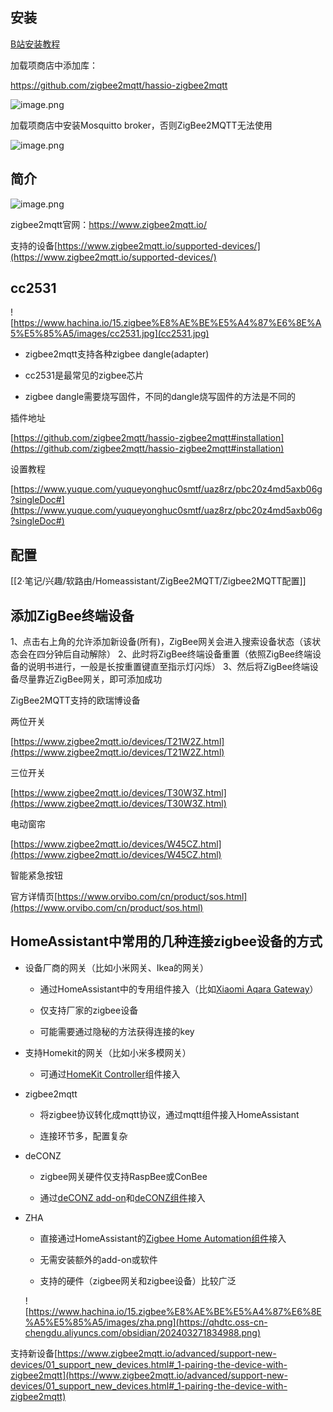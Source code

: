 ## 安装
[B站安装教程](https://www.bilibili.com/video/BV1yM411M78p/?vd_source=81223299ca5d449a34daaab3e1102d1d)

加载项商店中添加库：

https://github.com/zigbee2mqtt/hassio-zigbee2mqtt

![image.png](https://qhdtc.oss-cn-chengdu.aliyuncs.com/obsidian/202403271834985.png)

加载项商店中安装Mosquitto broker，否则ZigBee2MQTT无法使用

![image.png](https://qhdtc.oss-cn-chengdu.aliyuncs.com/obsidian/202403271834986.png)

## 简介

![image.png](https://qhdtc.oss-cn-chengdu.aliyuncs.com/obsidian/202403271834987.png)

zigbee2mqtt官网：https://www.zigbee2mqtt.io/

支持的设备[https://www.zigbee2mqtt.io/supported-devices/](https://www.zigbee2mqtt.io/supported-devices/)

## cc2531

![https://www.hachina.io/15.zigbee%E8%AE%BE%E5%A4%87%E6%8E%A5%E5%85%A5/images/cc2531.jpg](cc2531.jpg)

- zigbee2mqtt支持各种zigbee dangle(adapter)

- cc2531是最常见的zigbee芯片

- zigbee dangle需要烧写固件，不同的dangle烧写固件的方法是不同的

插件地址

[https://github.com/zigbee2mqtt/hassio-zigbee2mqtt#installation](https://github.com/zigbee2mqtt/hassio-zigbee2mqtt#installation)

设置教程

[https://www.yuque.com/yuqueyonghuc0smtf/uaz8rz/pbc20z4md5axb06g?singleDoc#](https://www.yuque.com/yuqueyonghuc0smtf/uaz8rz/pbc20z4md5axb06g?singleDoc#)

## 配置


[[2·笔记/兴趣/软路由/Homeassistant/ZigBee2MQTT/Zigbee2MQTT配置]]


## 添加ZigBee终端设备

1、点击右上角的允许添加新设备(所有)，ZigBee网关会进入搜索设备状态（该状态会在四分钟后自动解除）
2、此时将ZigBee终端设备重置（依照ZigBee终端设备的说明书进行，一般是长按重置键直至指示灯闪烁）
3、然后将ZigBee终端设备尽量靠近ZigBee网关，即可添加成功



ZigBee2MQTT支持的欧瑞博设备

两位开关

[https://www.zigbee2mqtt.io/devices/T21W2Z.html](https://www.zigbee2mqtt.io/devices/T21W2Z.html)

三位开关

[https://www.zigbee2mqtt.io/devices/T30W3Z.html](https://www.zigbee2mqtt.io/devices/T30W3Z.html)

电动窗帘

[https://www.zigbee2mqtt.io/devices/W45CZ.html](https://www.zigbee2mqtt.io/devices/W45CZ.html)

智能紧急按钮

官方详情页[https://www.orvibo.com/cn/product/sos.html](https://www.orvibo.com/cn/product/sos.html)

## HomeAssistant中常用的几种连接zigbee设备的方式

- 设备厂商的网关（比如小米网关、Ikea的网关）

    - 通过HomeAssistant中的专用组件接入（比如[Xiaomi Aqara Gateway](https://www.home-assistant.io/integrations/xiaomi_aqara/)）

    - 仅支持厂家的zigbee设备

    - 可能需要通过隐秘的方法获得连接的key

- 支持Homekit的网关（比如小米多模网关）

    - 可通过[HomeKit Controller](https://www.home-assistant.io/integrations/homekit_controller/)组件接入

- zigbee2mqtt

    - 将zigbee协议转化成mqtt协议，通过mqtt组件接入HomeAssistant

    - 连接环节多，配置复杂

- deCONZ

    - zigbee网关硬件仅支持RaspBee或ConBee

    - 通过[deCONZ add-on](https://github.com/home-assistant/addons/tree/master/deconz)和[deCONZ组件](https://www.home-assistant.io/integrations/deconz/)接入

- ZHA

    - 直接通过HomeAssistant的[Zigbee Home Automation组件](https://www.home-assistant.io/integrations/zha/)接入

    - 无需安装额外的add-on或软件

    - 支持的硬件（zigbee网关和zigbee设备）比较广泛

    ![https://www.hachina.io/15.zigbee%E8%AE%BE%E5%A4%87%E6%8E%A5%E5%85%A5/images/zha.png](https://qhdtc.oss-cn-chengdu.aliyuncs.com/obsidian/202403271834988.png)





支持新设备[https://www.zigbee2mqtt.io/advanced/support-new-devices/01_support_new_devices.html#_1-pairing-the-device-with-zigbee2mqtt](https://www.zigbee2mqtt.io/advanced/support-new-devices/01_support_new_devices.html#_1-pairing-the-device-with-zigbee2mqtt)

